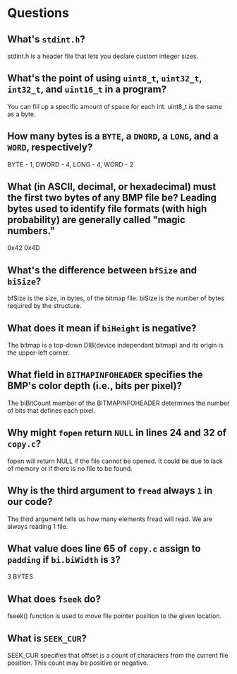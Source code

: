 # Questions

## What's `stdint.h`?

stdint.h is a header file that lets you declare custom integer sizes.

## What's the point of using `uint8_t`, `uint32_t`, `int32_t`, and `uint16_t` in a program?

You can fill up a specific amount of space for each int. uint8_t is the same as a byte.

## How many bytes is a `BYTE`, a `DWORD`, a `LONG`, and a `WORD`, respectively?

BYTE - 1, DWORD - 4, LONG - 4, WORD - 2

## What (in ASCII, decimal, or hexadecimal) must the first two bytes of any BMP file be? Leading bytes used to identify file formats (with high probability) are generally called "magic numbers."

0x42 0x4D

## What's the difference between `bfSize` and `biSize`?

bfSize is the size, in bytes, of the bitmap file.
biSize is the number of bytes required by the structure.

## What does it mean if `biHeight` is negative?

The bitmap is a top-down DIB(device independant bitmap) and its origin is the upper-left corner.

## What field in `BITMAPINFOHEADER` specifies the BMP's color depth (i.e., bits per pixel)?

The biBitCount member of the BITMAPINFOHEADER determines the number of bits that defines each pixel.

## Why might `fopen` return `NULL` in lines 24 and 32 of `copy.c`?

fopen will return NULL if the file cannot be opened. It could be due to lack of memory or if there is no file to be found.

## Why is the third argument to `fread` always `1` in our code?

The third argument tells us how many elements fread will read. We are always reading 1 file.

## What value does line 65 of `copy.c` assign to `padding` if `bi.biWidth` is `3`?

3 BYTES

## What does `fseek` do?

fseek() function is used to move file pointer position to the given location.

## What is `SEEK_CUR`?

SEEK_CUR specifies that offset is a count of characters from the current file position. This count may be positive or negative.

